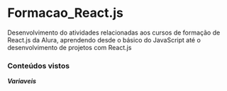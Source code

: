 # Formacao_React.js

Desenvolvimento do atividades relacionadas aos cursos de formação de React.js da Alura, aprendendo desde o básico do JavaScript até o desenvolvimento de projetos com React.js


### Conteúdos vistos


***Variaveis***
